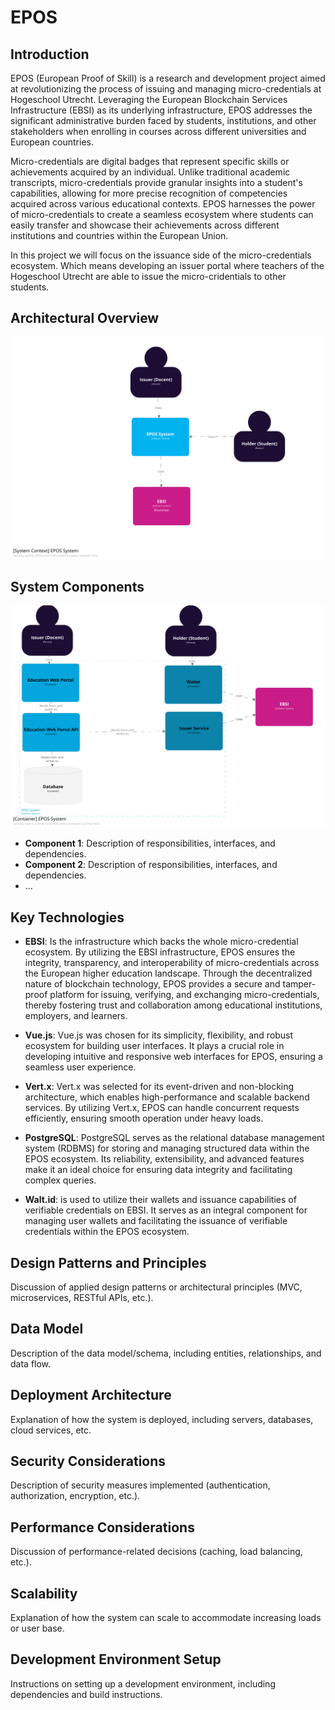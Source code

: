 # EPOS

## Introduction
EPOS (European Proof of Skill) is a research and development project aimed at revolutionizing the process of issuing and managing micro-credentials at Hogeschool Utrecht. Leveraging the European Blockchain Services Infrastructure (EBSI) as its underlying infrastructure, EPOS addresses the significant administrative burden faced by students, institutions, and other stakeholders when enrolling in courses across different universities and European countries.

Micro-credentials are digital badges that represent specific skills or achievements acquired by an individual. Unlike traditional academic transcripts, micro-credentials provide granular insights into a student's capabilities, allowing for more precise recognition of competencies acquired across various educational contexts. EPOS harnesses the power of micro-credentials to create a seamless ecosystem where students can easily transfer and showcase their achievements across different institutions and countries within the European Union.

In this project we will focus on the issuance side of the micro-credentials ecosystem. Which means developing an issuer portal where teachers of the Hogeschool Utrecht are able to issue the micro-cridentials to other students. 


## Architectural Overview
![Architecture Diagram](https://raw.githubusercontent.com/Lil-credits/EPOS/d6d1e60fc6ff4d649df468e9f442f79e327890ab/Docs/software-architecture/diagrams/Context-diagram.svg?token=APDHMT3LA6FOUXGAXTFMAUDGCP53Y)


## System Components
![Container Diagram](https://raw.githubusercontent.com/Lil-credits/EPOS/91c19d55ee484fa0e2f35196c51a1323fbb5190a/Docs/software-architecture/diagrams/Container-diagram.svg?token=APDHMTYS6OFROOAYYETWUPLGCWPZG)

- **Component 1**: Description of responsibilities, interfaces, and dependencies.
- **Component 2**: Description of responsibilities, interfaces, and dependencies.
- ...

## Key Technologies

- **EBSI**: Is the infrastructure which backs the whole micro-credential ecosystem. By utilizing the EBSI infrastructure, EPOS ensures the integrity, transparency, and interoperability of micro-credentials across the European higher education landscape. Through the decentralized nature of blockchain technology, EPOS provides a secure and tamper-proof platform for issuing, verifying, and exchanging micro-credentials, thereby fostering trust and collaboration among educational institutions, employers, and learners.

- **Vue.js**: Vue.js was chosen for its simplicity, flexibility, and robust ecosystem for building user interfaces. It plays a crucial role in developing intuitive and responsive web interfaces for EPOS, ensuring a seamless user experience.

- **Vert.x**: Vert.x was selected for its event-driven and non-blocking architecture, which enables high-performance and scalable backend services. By utilizing Vert.x, EPOS can handle concurrent requests efficiently, ensuring smooth operation under heavy loads.

- **PostgreSQL**: PostgreSQL serves as the relational database management system (RDBMS) for storing and managing structured data within the EPOS ecosystem. Its reliability, extensibility, and advanced features make it an ideal choice for ensuring data integrity and facilitating complex queries.

- **Walt.id**: is used to utilize their wallets and issuance capabilities of verifiable credentials on EBSI. It serves as an integral component for managing user wallets and facilitating the issuance of verifiable credentials within the EPOS ecosystem.


## Design Patterns and Principles
Discussion of applied design patterns or architectural principles (MVC, microservices, RESTful APIs, etc.).

## Data Model
Description of the data model/schema, including entities, relationships, and data flow.

## Deployment Architecture
Explanation of how the system is deployed, including servers, databases, cloud services, etc.

## Security Considerations
Description of security measures implemented (authentication, authorization, encryption, etc.).

## Performance Considerations
Discussion of performance-related decisions (caching, load balancing, etc.).

## Scalability
Explanation of how the system can scale to accommodate increasing loads or user base.


## Development Environment Setup
Instructions on setting up a development environment, including dependencies and build instructions.
